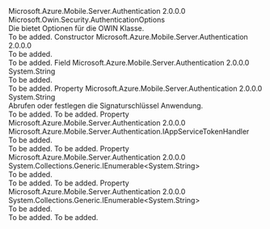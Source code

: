<Type Name="AppServiceAuthenticationOptions" FullName="Microsoft.Azure.Mobile.Server.Authentication.AppServiceAuthenticationOptions">
  <TypeSignature Language="C#" Value="public class AppServiceAuthenticationOptions : Microsoft.Owin.Security.AuthenticationOptions" />
  <TypeSignature Language="ILAsm" Value=".class public auto ansi beforefieldinit AppServiceAuthenticationOptions extends Microsoft.Owin.Security.AuthenticationOptions" />
  <TypeSignature Language="DocId" Value="T:Microsoft.Azure.Mobile.Server.Authentication.AppServiceAuthenticationOptions" />
  <TypeSignature Language="VB.NET" Value="Public Class AppServiceAuthenticationOptions&#xA;Inherits AuthenticationOptions" />
  <TypeSignature Language="F#" Value="type AppServiceAuthenticationOptions = class&#xA;    inherit AuthenticationOptions" />
  <AssemblyInfo>
    <AssemblyName>Microsoft.Azure.Mobile.Server.Authentication</AssemblyName>
    <AssemblyVersion>2.0.0.0</AssemblyVersion>
  </AssemblyInfo>
  <Base>
    <BaseTypeName>Microsoft.Owin.Security.AuthenticationOptions</BaseTypeName>
  </Base>
  <Interfaces />
  <Docs>
    <summary>
            Die <see cref="T:Microsoft.Azure.Mobile.Server.Authentication.AppServiceAuthenticationOptions" /> bietet Optionen für die OWIN <see cref="T:Microsoft.Azure.Mobile.Server.Authentication.AppServiceAuthenticationMiddleware" /> Klasse.
            </summary>
    <remarks>To be added.</remarks>
  </Docs>
  <Members>
    <Member MemberName=".ctor">
      <MemberSignature Language="C#" Value="public AppServiceAuthenticationOptions ();" />
      <MemberSignature Language="ILAsm" Value=".method public hidebysig specialname rtspecialname instance void .ctor() cil managed" />
      <MemberSignature Language="DocId" Value="M:Microsoft.Azure.Mobile.Server.Authentication.AppServiceAuthenticationOptions.#ctor" />
      <MemberSignature Language="VB.NET" Value="Public Sub New ()" />
      <MemberType>Constructor</MemberType>
      <AssemblyInfo>
        <AssemblyName>Microsoft.Azure.Mobile.Server.Authentication</AssemblyName>
        <AssemblyVersion>2.0.0.0</AssemblyVersion>
      </AssemblyInfo>
      <Parameters />
      <Docs>
        <summary>To be added.</summary>
        <remarks>To be added.</remarks>
      </Docs>
    </Member>
    <Member MemberName="AuthenticationName">
      <MemberSignature Language="C#" Value="public const string AuthenticationName;" />
      <MemberSignature Language="ILAsm" Value=".field public static literal string AuthenticationName" />
      <MemberSignature Language="DocId" Value="F:Microsoft.Azure.Mobile.Server.Authentication.AppServiceAuthenticationOptions.AuthenticationName" />
      <MemberSignature Language="VB.NET" Value="Public Const AuthenticationName As String " />
      <MemberSignature Language="F#" Value="val mutable AuthenticationName : string" Usage="Microsoft.Azure.Mobile.Server.Authentication.AppServiceAuthenticationOptions.AuthenticationName" />
      <MemberType>Field</MemberType>
      <AssemblyInfo>
        <AssemblyName>Microsoft.Azure.Mobile.Server.Authentication</AssemblyName>
        <AssemblyVersion>2.0.0.0</AssemblyVersion>
      </AssemblyInfo>
      <ReturnValue>
        <ReturnType>System.String</ReturnType>
      </ReturnValue>
      <Docs>
        <summary>To be added.</summary>
        <remarks>To be added.</remarks>
      </Docs>
    </Member>
    <Member MemberName="SigningKey">
      <MemberSignature Language="C#" Value="public string SigningKey { get; set; }" />
      <MemberSignature Language="ILAsm" Value=".property instance string SigningKey" />
      <MemberSignature Language="DocId" Value="P:Microsoft.Azure.Mobile.Server.Authentication.AppServiceAuthenticationOptions.SigningKey" />
      <MemberSignature Language="VB.NET" Value="Public Property SigningKey As String" />
      <MemberSignature Language="F#" Value="member this.SigningKey : string with get, set" Usage="Microsoft.Azure.Mobile.Server.Authentication.AppServiceAuthenticationOptions.SigningKey" />
      <MemberType>Property</MemberType>
      <AssemblyInfo>
        <AssemblyName>Microsoft.Azure.Mobile.Server.Authentication</AssemblyName>
        <AssemblyVersion>2.0.0.0</AssemblyVersion>
      </AssemblyInfo>
      <ReturnValue>
        <ReturnType>System.String</ReturnType>
      </ReturnValue>
      <Docs>
        <summary>
            Abrufen oder festlegen die Signaturschlüssel Anwendung.
            </summary>
        <value>To be added.</value>
        <remarks>To be added.</remarks>
      </Docs>
    </Member>
    <Member MemberName="TokenHandler">
      <MemberSignature Language="C#" Value="public Microsoft.Azure.Mobile.Server.Authentication.IAppServiceTokenHandler TokenHandler { get; set; }" />
      <MemberSignature Language="ILAsm" Value=".property instance class Microsoft.Azure.Mobile.Server.Authentication.IAppServiceTokenHandler TokenHandler" />
      <MemberSignature Language="DocId" Value="P:Microsoft.Azure.Mobile.Server.Authentication.AppServiceAuthenticationOptions.TokenHandler" />
      <MemberSignature Language="VB.NET" Value="Public Property TokenHandler As IAppServiceTokenHandler" />
      <MemberSignature Language="F#" Value="member this.TokenHandler : Microsoft.Azure.Mobile.Server.Authentication.IAppServiceTokenHandler with get, set" Usage="Microsoft.Azure.Mobile.Server.Authentication.AppServiceAuthenticationOptions.TokenHandler" />
      <MemberType>Property</MemberType>
      <AssemblyInfo>
        <AssemblyName>Microsoft.Azure.Mobile.Server.Authentication</AssemblyName>
        <AssemblyVersion>2.0.0.0</AssemblyVersion>
      </AssemblyInfo>
      <ReturnValue>
        <ReturnType>Microsoft.Azure.Mobile.Server.Authentication.IAppServiceTokenHandler</ReturnType>
      </ReturnValue>
      <Docs>
        <summary>To be added.</summary>
        <value>To be added.</value>
        <remarks>To be added.</remarks>
      </Docs>
    </Member>
    <Member MemberName="ValidAudiences">
      <MemberSignature Language="C#" Value="public System.Collections.Generic.IEnumerable&lt;string&gt; ValidAudiences { get; set; }" />
      <MemberSignature Language="ILAsm" Value=".property instance class System.Collections.Generic.IEnumerable`1&lt;string&gt; ValidAudiences" />
      <MemberSignature Language="DocId" Value="P:Microsoft.Azure.Mobile.Server.Authentication.AppServiceAuthenticationOptions.ValidAudiences" />
      <MemberSignature Language="VB.NET" Value="Public Property ValidAudiences As IEnumerable(Of String)" />
      <MemberSignature Language="F#" Value="member this.ValidAudiences : seq&lt;string&gt; with get, set" Usage="Microsoft.Azure.Mobile.Server.Authentication.AppServiceAuthenticationOptions.ValidAudiences" />
      <MemberType>Property</MemberType>
      <AssemblyInfo>
        <AssemblyName>Microsoft.Azure.Mobile.Server.Authentication</AssemblyName>
        <AssemblyVersion>2.0.0.0</AssemblyVersion>
      </AssemblyInfo>
      <ReturnValue>
        <ReturnType>System.Collections.Generic.IEnumerable&lt;System.String&gt;</ReturnType>
      </ReturnValue>
      <Docs>
        <summary>To be added.</summary>
        <value>To be added.</value>
        <remarks>To be added.</remarks>
      </Docs>
    </Member>
    <Member MemberName="ValidIssuers">
      <MemberSignature Language="C#" Value="public System.Collections.Generic.IEnumerable&lt;string&gt; ValidIssuers { get; set; }" />
      <MemberSignature Language="ILAsm" Value=".property instance class System.Collections.Generic.IEnumerable`1&lt;string&gt; ValidIssuers" />
      <MemberSignature Language="DocId" Value="P:Microsoft.Azure.Mobile.Server.Authentication.AppServiceAuthenticationOptions.ValidIssuers" />
      <MemberSignature Language="VB.NET" Value="Public Property ValidIssuers As IEnumerable(Of String)" />
      <MemberSignature Language="F#" Value="member this.ValidIssuers : seq&lt;string&gt; with get, set" Usage="Microsoft.Azure.Mobile.Server.Authentication.AppServiceAuthenticationOptions.ValidIssuers" />
      <MemberType>Property</MemberType>
      <AssemblyInfo>
        <AssemblyName>Microsoft.Azure.Mobile.Server.Authentication</AssemblyName>
        <AssemblyVersion>2.0.0.0</AssemblyVersion>
      </AssemblyInfo>
      <ReturnValue>
        <ReturnType>System.Collections.Generic.IEnumerable&lt;System.String&gt;</ReturnType>
      </ReturnValue>
      <Docs>
        <summary>To be added.</summary>
        <value>To be added.</value>
        <remarks>To be added.</remarks>
      </Docs>
    </Member>
  </Members>
</Type>